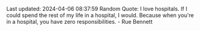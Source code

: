 Last updated: 2024-04-06 08:37:59
Random Quote: I love hospitals. If I could spend the rest of my life in a hospital, I would. Because when you're in a hospital, you have zero responsibilities. - Rue Bennett